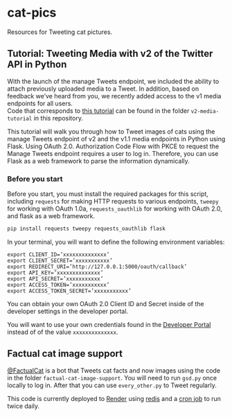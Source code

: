# cat-pics
Resources for Tweeting cat pictures.

## Tutorial: Tweeting Media with v2 of the Twitter API in Python
With the launch of the manage Tweets endpoint, we included the ability to attach previously uploaded media to a Tweet. In addition, based on feedback we’ve heard from you, we recently added access to the v1 media endpoints for all users.  
Code that corresponds to [this tutorial](https://developer.twitter.com/en/docs/tutorials/tweeting-media-v2) can be found in the folder `v2-media-tutorial` in this repository.

This tutorial will walk you through how to Tweet images of cats using the manage Tweets endpoint of v2 and the v1.1 media endpoints in Python using Flask. Using OAuth 2.0. Authorization Code Flow with PKCE to request the Manage Tweets endpoint requires a user to log in. Therefore, you can use Flask as a web framework to parse the information dynamically.

### Before you start
Before you start, you must install the required packages for this script, including `requests` for making HTTP requests to various endpoints, `tweepy` for working with OAuth 1.0a, `requests_oauthlib` for working with OAuth 2.0, and flask as a web framework.

```python
pip install requests tweepy requests_oauthlib flask
```

In your terminal, you will want to define the following environment variables:

```
export CLIENT_ID=’xxxxxxxxxxxxxx’
export CLIENT_SECRET=’xxxxxxxxxxx’
export REDIRECT_URI=’http://127.0.0.1:5000/oauth/callback’
export API_KEY=’xxxxxxxxxxxxxx’
export API_SECRET=’xxxxxxxxxxx’
export ACCESS_TOKEN=’xxxxxxxxxxx’
export ACCESS_TOKEN_SECRET=’xxxxxxxxxxx’
```

You can obtain your own OAuth 2.0 Client ID and Secret inside of the developer settings in the developer portal.

You will want to use your own credentials found in the [Developer Portal](https://developer.twitter.com/en/portal/dashboard) instead of of the value `xxxxxxxxxxxxxx`.

## Factual cat image support
[@FactualCat](https://twitter.com/FactualCat) is a bot that Tweets cat facts and now images using the code in the folder `factual-cat-image-support`. You will need to run `gsd.py` once locally to log in. After that you can use `every_other.py` to Tweet regularly.

This code is currently deployed to [Render](https://twitter.com/FactualCat) using [redis](https://render.com/docs/redis) and a [cron job](https://render.com/docs/cronjobs) to run twice daily.
